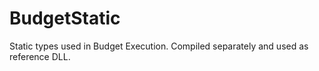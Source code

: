 # BudgetStatic
Static types used in Budget Execution. Compiled separately and used as reference DLL.
